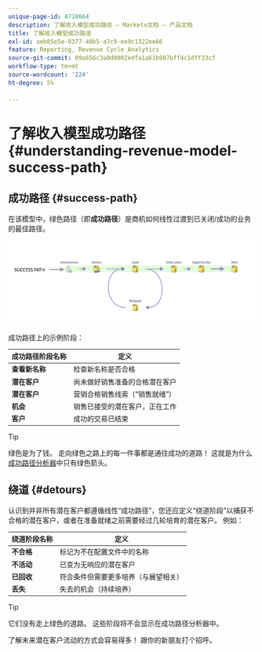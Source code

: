 ```yaml
---
unique-page-id: 4718664
description: 了解收入模型成功路径 — Marketo文档 — 产品文档
title: 了解收入模型成功路径
exl-id: aeb85e5e-0377-40b5-a7c9-ee9c1322ee66
feature: Reporting, Revenue Cycle Analytics
source-git-commit: 09a656c3a0d0002edfa1a61b987bff4c1dff33cf
workflow-type: tm+mt
source-wordcount: '224'
ht-degree: 5%

---
```


# 了解收入模型成功路径 {#understanding-revenue-model-success-path}

## 成功路径 {#success-path}

在该模型中，绿色路径（即&#x200B;**成功路径**）是商机如何线性过渡到已关闭/成功的业务的最佳路径。

![—](assets/image2015-6-12-17-3a12-3a18.png)

成功路径上的示例阶段：

| **成功路径阶段名称** | **定义** |
|---|---|
| **查看新名称** | 检查新名称是否合格 |
| **潜在客户** | 尚未做好销售准备的合格潜在客户 |
| **潜在客户** | 营销合格销售线索（“销售就绪”） |
| **机会** | 销售已接受的潜在客户，正在工作 |
| **客户** | 成功的交易已结束 |

>[!TIP]
>
>绿色是为了钱。 走向绿色之路上的每一件事都是通往成功的道路！ 这就是为什么[成功路径分析器](using-the-success-path-analyzer.md)中只有绿色箭头。

## 绕道 {#detours}

认识到并非所有潜在客户都遵循线性“成功路径”，您还应定义“绕道阶段”以捕获不合格的潜在客户，或者在准备就绪之前需要经过几轮培育的潜在客户。 例如：

| **绕道阶段名称** | **定义** |
|---|---|
| **不合格** | 标记为不在配置文件中的名称 |
| **不活动** | 已变为无响应的潜在客户 |
| **已回收** | 符合条件但需要更多培养（与展望相关） |
| **丢失** | 失去的机会（持续培养） |

>[!TIP]
>
>它们没有走上绿色的道路。 这些阶段将不会显示在成功路径分析器中。

了解未来潜在客户流动的方式会容易得多！ 跟你的新朋友打个招呼。
